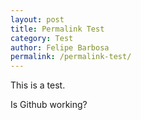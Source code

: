 ```yaml
---
layout: post
title: Permalink Test
category: Test
author: Felipe Barbosa
permalink: /permalink-test/
---
```


This is a test.

Is Github working?